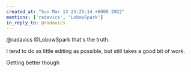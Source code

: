 ```yaml
---
created_at: "Sun Mar 13 23:25:14 +0000 2022"
mentions: ['radavics', 'LobowSpark']
in_reply_to: @radavics
---
```


@radavics @LobowSpark that's the truth.

I tend to do as little editing as possible, but still takes a good bit of work. 

Getting better though
